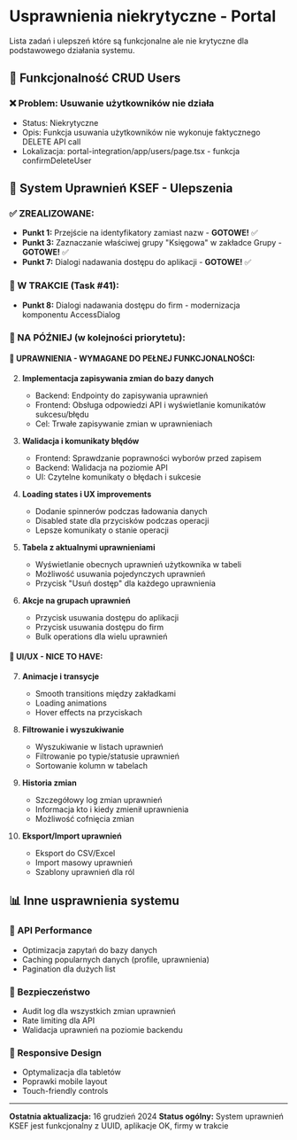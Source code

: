 # Usprawnienia niekrytyczne - Portal

Lista zadań i ulepszeń które są funkcjonalne ale nie krytyczne dla podstawowego działania systemu.

## 🔧 Funkcjonalność CRUD Users
### ❌ Problem: Usuwanie użytkowników nie działa
- Status: Niekrytyczne
- Opis: Funkcja usuwania użytkowników nie wykonuje faktycznego DELETE API call
- Lokalizacja: portal-integration/app/users/page.tsx - funkcja confirmDeleteUser

## 🎯 System Uprawnień KSEF - Ulepszenia
### ✅ ZREALIZOWANE:
- **Punkt 1:** Przejście na identyfikatory zamiast nazw - **GOTOWE!** ✅
- **Punkt 3:** Zaznaczanie właściwej grupy "Księgowa" w zakładce Grupy - **GOTOWE!** ✅
- **Punkt 7:** Dialogi nadawania dostępu do aplikacji - **GOTOWE!** ✅

### 📝 W TRAKCIE (Task #41):
- **Punkt 8:** Dialogi nadawania dostępu do firm - modernizacja komponentu AccessDialog

### 📝 NA PÓŹNIEJ (w kolejności priorytetu):

#### 🔧 UPRAWNIENIA - WYMAGANE DO PEŁNEJ FUNKCJONALNOŚCI:

2. **Implementacja zapisywania zmian do bazy danych**
   - Backend: Endpointy do zapisywania uprawnień
   - Frontend: Obsługa odpowiedzi API i wyświetlanie komunikatów sukcesu/błędu
   - Cel: Trwałe zapisywanie zmian w uprawnieniach

3. **Walidacja i komunikaty błędów**
   - Frontend: Sprawdzanie poprawności wyborów przed zapisem
   - Backend: Walidacja na poziomie API
   - UI: Czytelne komunikaty o błędach i sukcesie

4. **Loading states i UX improvements**
   - Dodanie spinnerów podczas ładowania danych
   - Disabled state dla przycisków podczas operacji
   - Lepsze komunikaty o stanie operacji

5. **Tabela z aktualnymi uprawnieniami**
   - Wyświetlanie obecnych uprawnień użytkownika w tabeli
   - Możliwość usuwania pojedynczych uprawnień
   - Przycisk "Usuń dostęp" dla każdego uprawnienia

6. **Akcje na grupach uprawnień**
   - Przycisk usuwania dostępu do aplikacji
   - Przycisk usuwania dostępu do firm
   - Bulk operations dla wielu uprawnień

#### 🎨 UI/UX - NICE TO HAVE:

7. **Animacje i transycje**
   - Smooth transitions między zakładkami
   - Loading animations
   - Hover effects na przyciskach

8. **Filtrowanie i wyszukiwanie**
   - Wyszukiwanie w listach uprawnień
   - Filtrowanie po typie/statusie uprawnień
   - Sortowanie kolumn w tabelach

9. **Historia zmian**
   - Szczegółowy log zmian uprawnień
   - Informacja kto i kiedy zmienił uprawnienia
   - Możliwość cofnięcia zmian

10. **Eksport/Import uprawnień**
    - Eksport do CSV/Excel
    - Import masowy uprawnień
    - Szablony uprawnień dla ról

## 📊 Inne usprawnienia systemu
### 🔄 API Performance
- Optimizacja zapytań do bazy danych
- Caching popularnych danych (profile, uprawnienia)
- Pagination dla dużych list

### 🔐 Bezpieczeństwo
- Audit log dla wszystkich zmian uprawnień
- Rate limiting dla API
- Walidacja uprawnień na poziomie backendu

### 📱 Responsive Design
- Optymalizacja dla tabletów
- Poprawki mobile layout
- Touch-friendly controls

---
**Ostatnia aktualizacja:** 16 grudzień 2024
**Status ogólny:** System uprawnień KSEF jest funkcjonalny z UUID, aplikacje OK, firmy w trakcie
